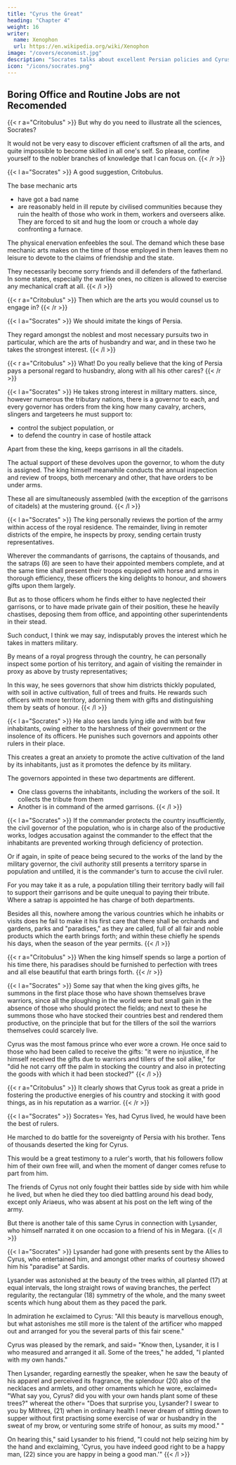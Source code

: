 ```yaml
---
title: "Cyrus the Great"
heading: "Chapter 4"
weight: 16
writer:
  name: Xenophon
  url: https://en.wikipedia.org/wiki/Xenophon
image: "/covers/economist.jpg"
description: "Socrates talks about excellent Persian policies and Cyrus the Great"
icon: "/icons/socrates.png"
---
```



## Boring Office and Routine Jobs are not Recomended

{{< r a="Critobulus" >}}
But why do you need to illustrate all the sciences, Socrates?

It would not be very easy to discover efficient craftsmen of all the arts, and quite impossible to become skilled in all one's self. So please, confine yourself to the nobler branches of knowledge that I can focus on. 
{{< /r >}}


<!-- , such as it will best befit me to pursue with devotion; be so good as to point me out these and their performers, and, above all, contribute as far as in you lies the aid of your own personal instruction. --> 

{{< l a="Socrates" >}}
A good suggestion, Critobulus. 

The base mechanic arts
- have got a bad name
- are reasonably held in ill repute by civilised communities because they ruin the health of those who work in them, workers and overseers alike. They are forced to sit and hug the loom or crouch a whole day confronting a furnace. 

The physical enervation enfeebles the soul. The demand which these base mechanic arts makes on the time of those employed in them leaves them no leisure to devote to the claims of friendship and the state. 

They necessarily become sorry friends and ill defenders of the fatherland. In some states, especially the warlike ones, no citizen is allowed to exercise any mechanical craft at all. 
{{< /l >}}


{{< r a="Critobulus" >}}
Then which are the arts you would counsel us to engage in? 
{{< /r >}}

{{< l a="Socrates" >}}
We should imitate the kings of Persia. 

They regard amongst the noblest and most necessary pursuits two in particular, which are the arts of husbandry and war, and in these two he takes the strongest interest.
{{< /l >}}


{{< r a="Critobulus" >}}
What! Do you really believe that the king of Persia pays a personal regard to husbandry, along with all his other cares? 
{{< /r >}}


{{< l a="Socrates" >}}
He takes strong interest in military matters. since, however numerous the tributary nations, there is a governor to each, and every governor has orders from the king how many cavalry, archers, slingers and targeteers he must support to:
- control the subject population, or
- to defend the country in case of hostile attack

Apart from these the king, keeps garrisons in all the citadels. 

The actual support of these devolves upon the governor, to whom the duty is assigned. The king himself meanwhile conducts the annual inspection and review of troops, both mercenary and other, that have orders to be under arms. 

These all are simultaneously assembled (with the exception of the garrisons of citadels) at the mustering ground. 
{{< /l >}}


{{< l a="Socrates" >}}
The king personally reviews the portion of the army within access of the royal residence. The remainder, living in remoter districts of the empire, he inspects by proxy, sending certain trusty representatives.

Wherever the commandants of garrisons, the captains of thousands, and the satraps (6) are seen to have their appointed members complete, and at the same time shall present their troops equipped with horse and arms in thorough efficiency, these officers the king delights to honour, and showers gifts upon them largely. 

But as to those officers whom he finds either to have neglected their garrisons, or to have made private gain of their position, these he heavily chastises, deposing them from office, and appointing other superintendents in their stead. 

Such conduct, I think we may say, indisputably proves the interest which he takes in matters military.

By means of a royal progress through the country, he can personally inspect some portion of his territory, and again of visiting the remainder in proxy as above by trusty representatives; 

In this way, he sees governors that show him districts thickly populated, with soil in active cultivation, full of trees and fruits. He rewards such officers with more territory, adorning them with gifts and distinguishing them by seats of honour.
{{< /l >}}


{{< l a="Socrates" >}}
He also sees lands lying idle and with but few inhabitants, owing either to the harshness of their government or the insolence of its officers. He punishes such governors and appoints other rulers in their place. 

This creates a great an anxiety to promote the active cultivation of the land by its inhabitants, just as it promotes the defence by its military. 

The governors appointed in these two departments are different. 
- One class governs the inhabitants, including the workers of the soil. It collects the tribute from them
- Another is in command of the armed garrisons. 
{{< /l >}}


{{< l a="Socrates" >}}
If the commander protects the country insufficiently, the civil governor of the population, who is in charge also of the productive works, lodges accusation against the commander to the effect that the inhabitants are prevented working through deficiency of protection. 

Or if again, in spite of peace being secured to the works of the land by the military governor, the civil authority still presents a territory sparse in population and untilled, it is the commander's turn to accuse the civil ruler. 

For you may take it as a rule, a population tilling their territory badly will fail to support their garrisons and be quite unequal to paying their tribute. Where a satrap is appointed he has charge of both departments. 

Besides all this, nowhere among the various countries which he inhabits or visits does he fail to make it his first care that there shall be orchards and gardens, parks and "paradises," as they are called, full of all fair and noble products which the earth brings forth; and within these chiefly he spends his days, when the season of the year permits. 
{{< /l >}}


{{< r a="Critobulus" >}}
When the king himself spends so large a portion of his time there, his paradises should be furnished to  perfection with trees and all else beautiful that earth brings forth. 
{{< /r >}}



{{< l a="Socrates" >}}
Some say that when the king gives gifts, he summons in the first place those who have shown themselves brave warriors, since all the ploughing in the world were but small gain in the absence of those who should protect the fields; and next to these he summons those who have stocked their countries best and rendered them productive, on the principle that but for the tillers of the soil the warriors themselves could scarcely live. 

Cyrus was the most famous prince who ever wore a crown. He once said to those who had been called to receive the gifts: "it were no injustice, if he himself received the gifts due to warriors and tillers of the soil alike," for "did he not carry off the palm in stocking the country and also in protecting the goods with which it had been stocked?" 
{{< /l >}}


{{< r a="Critobulus" >}}
It clearly shows that Cyrus took as great a pride in fostering the productive energies of his country and stocking it with good things, as in his reputation as a warrior.
{{< /r >}}


{{< l a="Socrates" >}}
Socrates= Yes, had Cyrus lived, he would have been the best of rulers.

He marched to do battle for the sovereignty of Persia with his brother. Tens of thousands deserted the king for Cyrus.

This would be a great testimony to a ruler's worth, that his followers follow him of their own free will, and when the moment of danger comes refuse to part from him.

The friends of Cyrus not only fought their battles side by side with him while he lived, but when he died they too died battling around his dead body, except only Ariaeus, who was absent at his post on the left wing of the army.

But there is another tale of this same Cyrus in connection with Lysander, who himself narrated it on one occasion to a friend of his in Megara.
{{< /l >}}


{{< l a="Socrates" >}}
Lysander had gone with presents sent by the Allies to Cyrus, who entertained him, and amongst other marks of courtesy showed him his "paradise" at Sardis. 

Lysander was astonished at the beauty of the trees within, all planted (17) at equal intervals, the long straight rows of waving branches, the perfect regularity, the rectangular (18) symmetry of the whole, and the many sweet scents which hung about them as they paced the park. 

In admiration he exclaimed to Cyrus: "All this beauty is marvellous enough, but what astonishes me still more is the talent of the artificer who mapped out and arranged for you the several parts of this fair scene." 

Cyrus was pleased by the remark, and said= "Know then, Lysander, it is I who measured and arranged it all. Some of the trees," he added, "I planted with my own hands." 

Then Lysander, regarding earnestly the speaker, when he saw the beauty of his apparel and perceived its fragrance, the splendour (20) also of the necklaces and armlets, and other ornaments which he wore, exclaimed= "What say you, Cyrus? did you with your own hands plant some of these trees?" whereat the other= "Does that surprise you, Lysander? I swear to you by Mithres, (21) when in ordinary health I never dream of sitting down to supper without first practising some exercise of war or husbandry in the sweat of my brow, or venturing some strife of honour, as suits my mood." " 

On hearing this," said Lysander to his friend, "I could not help seizing him by the hand and exclaiming, 'Cyrus, you have indeed good right to be a happy man, (22) since you are happy in being a good man.'"
{{< /l >}}